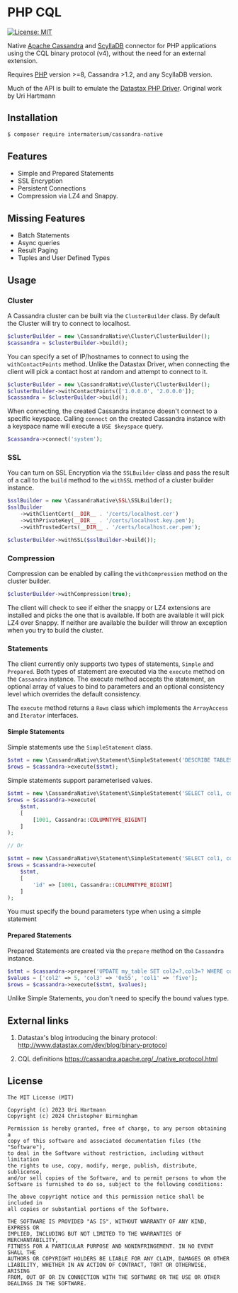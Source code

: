 # PHP CQL

[![License: MIT](https://img.shields.io/badge/License-MIT-yellow.svg)](https://opensource.org/licenses/MIT)

Native [Apache Cassandra](https://cassandra.apache.org) and
[ScyllaDB](https://www.scylladb.com) connector for PHP applications
using the CQL binary protocol (v4), without the need for an external
extension.

Requires [PHP](https://www.php.net/) version >=8, Cassandra >1.2,
and any ScyllaDB version.

Much of the API is built to emulate
the [Datastax PHP Driver](https://docs.datastax.com/en/developer/php-driver/1.3/index.html).
Original work by Uri Hartmann

## Installation

```bash
$ composer require intermaterium/cassandra-native
```

## Features

* Simple and Prepared Statements
* SSL Encryption
* Persistent Connections
* Compression via LZ4 and Snappy.

## Missing Features

* Batch Statements
* Async queries
* Result Paging
* Tuples and User Defined Types

## Usage

### Cluster

A Cassandra cluster can be built via the `ClusterBuilder` class.
By default the Cluster will try to connect to localhost.

```php
$clusterBuilder = new \CassandraNative\Cluster\ClusterBuilder();
$cassandra = $clusterBuilder->build();
```

You can specify a set of IP/hostnames to connect to using the
`withContactPoints` method. Unlike the Datastax Driver, when
connecting the client will pick a contact host at random and attempt
to connect to it.

```php
$clusterBuilder = new \CassandraNative\Cluster\ClusterBuilder();
$clusterBuilder->withContactPoints(['1.0.0.0', '2.0.0.0']);
$cassandra = $clusterBuilder->build();
```

When connecting, the created Cassandra instance doesn't connect to
a specific keyspace. Calling `connect` on the created Cassandra
instance with a keyspace name will execute a `USE $keyspace` query.

```php
$cassandra->connect('system');
```

### SSL

You can turn on SSL Encryption via the `SSLBuilder` class and
pass the result of a call to the `build` method to the `withSSL`
method of a cluster builder instance.

```php
$sslBuilder = new \CassandraNative\SSL\SSLBuilder();
$sslBuilder
    ->withClientCert(__DIR__ . '/certs/localhost.cer')
    ->withPrivateKey(__DIR__ . '/certs/localhost.key.pem');
    ->withTrustedCerts(__DIR__ . '/certs/localhost.cer.pem');

$clusterBuilder->withSSL($sslBuilder->build());
```

### Compression

Compression can be enabled by calling the `withCompression` method
on the cluster builder.

```php
$clusterBuilder->withCompression(true);
```

The client will check to see if either the snappy or LZ4 extensions
are installed and picks the one that is available. If both are
available it will pick LZ4 over Snappy. If neither are available
the builder will throw an exception when you try to build the
cluster.

### Statements

The client currently only supports two types of statements, `Simple`
and `Prepared`. Both types of statement are executed via the `execute` method
on the `Cassandra` instance. The execute method accepts the statement, an optional
array of values to bind to parameters and an optional consistency level which
overrides the default consistency.

The `execute` method returns a `Rows` class which implements the `ArrayAccess` and
`Iterator` interfaces.

#### Simple Statements

Simple statements use the `SimpleStatement` class.

```php
$stmt = new \CassandraNative\Statement\SimpleStatement('DESCRIBE TABLES');
$rows = $cassandra->execute($stmt);
```

Simple statements support parameterised values.

```php
$stmt = new \CassandraNative\Statement\SimpleStatement('SELECT col1, col2, col3 FROM my_table WHERE id=?')
$rows = $cassandra->execute(
    $stmt,
    [
        [1001, Cassandra::COLUMNTYPE_BIGINT]
    ]
);

// Or

$stmt = new \CassandraNative\Statement\SimpleStatement('SELECT col1, col2, col3 FROM my_table WHERE id=:id')
$rows = $cassandra->execute(
    $stmt,
    [
        'id' => [1001, Cassandra::COLUMNTYPE_BIGINT]
    ]
);
```

You must specify the bound parameters type when using a simple statement

#### Prepared Statements

Prepared Statements are created via the `prepare` method on the `Cassandra` instance.

```php
$stmt = $cassandra->prepare('UPDATE my_table SET col2=?,col3=? WHERE col1=?');
$values = ['col2' => 5, 'col3' => '0x55', 'col1' => 'five'];
$rows = $cassandra->execute($stmt, $values);
```

Unlike Simple Statements, you don't need to specify the bound values type.

## External links

1. Datastax's blog introducing the binary protocol:
   http://www.datastax.com/dev/blog/binary-protocol

2. CQL definitions
   https://cassandra.apache.org/_/native_protocol.html

## License

    The MIT License (MIT)

    Copyright (c) 2023 Uri Hartmann
    Copyright (c) 2024 Christopher Birmingham

    Permission is hereby granted, free of charge, to any person obtaining a
    copy of this software and associated documentation files (the "Software"),
    to deal in the Software without restriction, including without limitation
    the rights to use, copy, modify, merge, publish, distribute, sublicense,
    and/or sell copies of the Software, and to permit persons to whom the
    Software is furnished to do so, subject to the following conditions:

    The above copyright notice and this permission notice shall be included in
    all copies or substantial portions of the Software.

    THE SOFTWARE IS PROVIDED "AS IS", WITHOUT WARRANTY OF ANY KIND, EXPRESS OR
    IMPLIED, INCLUDING BUT NOT LIMITED TO THE WARRANTIES OF MERCHANTABILITY,
    FITNESS FOR A PARTICULAR PURPOSE AND NONINFRINGEMENT. IN NO EVENT SHALL THE
    AUTHORS OR COPYRIGHT HOLDERS BE LIABLE FOR ANY CLAIM, DAMAGES OR OTHER
    LIABILITY, WHETHER IN AN ACTION OF CONTRACT, TORT OR OTHERWISE, ARISING
    FROM, OUT OF OR IN CONNECTION WITH THE SOFTWARE OR THE USE OR OTHER
    DEALINGS IN THE SOFTWARE.
